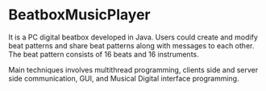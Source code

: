 # BeatboxMusicPlayer

It is a PC digital beatbox developed in Java. Users could create and modify beat patterns and share beat patterns along with messages to each other. The beat pattern consists of 16 beats and 16 instruments.

Main techniques involves multithread programming, clients side and server side communication, GUI, and Musical Digital interface programming.
